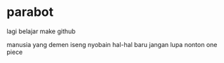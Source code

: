 # parabot
lagi belajar make github


manusia yang demen iseng nyobain hal-hal baru
jangan lupa nonton one piece
